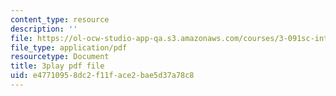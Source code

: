 ```yaml
---
content_type: resource
description: ''
file: https://ol-ocw-studio-app-qa.s3.amazonaws.com/courses/3-091sc-introduction-to-solid-state-chemistry-fall-2010/e47710958dc2f11face2bae5d37a78c8_K30HeE8fEq8.pdf
file_type: application/pdf
resourcetype: Document
title: 3play pdf file
uid: e4771095-8dc2-f11f-ace2-bae5d37a78c8
---
```


